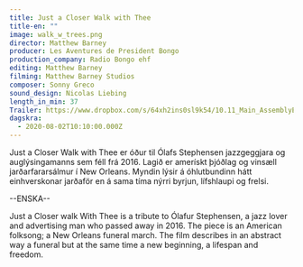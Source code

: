 ```yaml
---
title: Just a Closer Walk with Thee
title-en: ""
image: walk_w_trees.png
director: Matthew Barney
producer: Les Aventures de President Bongo
production_company: Radio Bongo ehf
editing: Matthew Barney
filming: Matthew Barney Studios
composer: Sonny Greco
sound_design: Nicolas Liebing
length_in_min: 37
Trailer: https://www.dropbox.com/s/64xh2ins0sl9k54/10.11_Main_AssemblyExport.mp4?dl=0
dagskra:
  - 2020-08-02T10:10:00.000Z
---
```

Just a Closer Walk with Thee er óður til Ólafs Stephensen jazzgeggjara og auglýsingamanns sem féll frá 2016. Lagið er amerískt þjóðlag og vinsæll jarðarfararsálmur í New Orleans. Myndin lýsir á óhlutbundinn hátt einhverskonar jarðaför en á sama tíma nýrri byrjun, lífshlaupi og frelsi.

\--ENSKA--

Just a Closer walk With Thee is a tribute to Ólafur Stephensen, a jazz lover and advertising man who passed away in 2016. The piece is an American folksong; a New Orleans funeral march. The film describes in an abstract way a funeral but at the same time a new beginning, a lifespan and freedom.